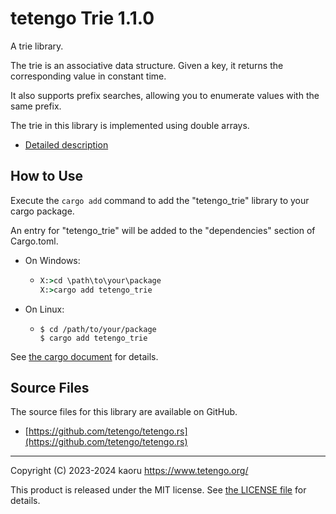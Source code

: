 tetengo Trie 1.1.0
==================

A trie library.

The trie is an associative data structure.
Given a key, it returns the corresponding value in constant time.

It also supports prefix searches, allowing you to enumerate values with the same
prefix.

The trie in this library is implemented using double arrays.

- [Detailed description](https://docs.rs/tetengo_trie/1.1.0/tetengo_trie/)

How to Use
----------

Execute the `cargo add` command to add the "tetengo_trie" library to your cargo
package.

An entry for "tetengo_trie" will be added to the "dependencies" section of
Cargo.toml.

- On Windows:
  - ```bat
    X:>cd \path\to\your\package
    X:>cargo add tetengo_trie
    ```
- On Linux:
  - ```shell-session
    $ cd /path/to/your/package
    $ cargo add tetengo_trie
    ```

See
[the cargo document](https://doc.rust-lang.org/cargo/commands/cargo-add.html)
for details.

Source Files
------------

The source files for this library are available on GitHub.

- [https://github.com/tetengo/tetengo.rs](https://github.com/tetengo/tetengo.rs)


---

Copyright (C) 2023-2024 kaoru  <https://www.tetengo.org/>

This product is released under the MIT license.
See [the LICENSE
file](https://github.com/tetengo/tetengo.rs/blob/main/LICENSE) for details.
